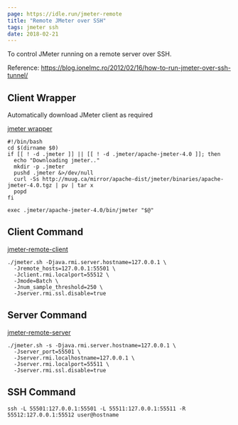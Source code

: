 ```yaml
---
page: https://idle.run/jmeter-remote
title: "Remote JMeter over SSH"
tags: jmeter ssh
date: 2018-02-21
---
```


To control JMeter running on a remote server over SSH.

Reference: https://blog.ionelmc.ro/2012/02/16/how-to-run-jmeter-over-ssh-tunnel/

## Client Wrapper

Automatically download JMeter client as required

[jmeter wrapper](jmeter.sh)

```
#!/bin/bash
cd $(dirname $0)
if [[ ! -d .jmeter ]] || [[ ! -d .jmeter/apache-jmeter-4.0 ]]; then
  echo "Downloading jmeter.."
  mkdir -p .jmeter
  pushd .jmeter &>/dev/null
  curl -Ss http://muug.ca/mirror/apache-dist/jmeter/binaries/apache-jmeter-4.0.tgz | pv | tar x
  popd
fi

exec .jmeter/apache-jmeter-4.0/bin/jmeter "$@"
```

## Client Command

[jmeter-remote-client](jmeter-remote-client.sh)

```
./jmeter.sh -Djava.rmi.server.hostname=127.0.0.1 \
  -Jremote_hosts=127.0.0.1:55501 \
  -Jclient.rmi.localport=55512 \
  -Jmode=Batch \
  -Jnum_sample_threshold=250 \
  -Jserver.rmi.ssl.disable=true
```

## Server Command

[jmeter-remote-server](jmeter-remote-server.sh)

```
./jmeter.sh -s -Djava.rmi.server.hostname=127.0.0.1 \
  -Jserver_port=55501 \
  -Jserver.rmi.localhostname=127.0.0.1 \
  -Jserver.rmi.localport=55511 \
  -Jserver.rmi.ssl.disable=true
```

## SSH Command

```
ssh -L 55501:127.0.0.1:55501 -L 55511:127.0.0.1:55511 -R 55512:127.0.0.1:55512 user@hostname
```


